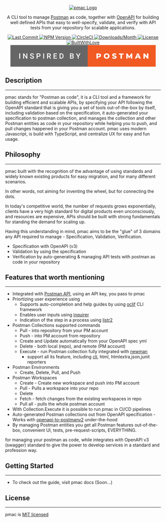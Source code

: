 <p align="center">
  <a href="https://github.com/unicop/pmac/" target="blank"><img src="./images/pmac-logo.png" width="120" alt="pmac Logo" /></a>
</p>
<p align="center">A CLI tool to manage <a href="https://www.postman.com/" target="_blank">Postman</a> as code, together with <a href="https://www.openapis.org/">OpenAPI</a> for building well defined APIs that easy to well-specify, validate, and verify with API tests from your repository for scalable applications.</p>

 <p align="center">
  <a href="https://github.com/unicop/pmac" target="_blank">
    <img src="https://img.shields.io/github/last-commit/unicop/pmac" alt="Last Commit" />
  </a>
  <a href="https://npmjs.org/package/pmac" target="_blank">
    <img src="https://img.shields.io/npm/v/pmac.svg" alt="NPM Version" />
  </a>
  <a href="https://circleci.com/gh/pmac/tree/tree/main" target="_blank">
    <img src="https://img.shields.io/circleci/build/github/unicop/pmac/main" alt="CircleCI" />
  </a>
  <a href="https://npmjs.org/package/pmac" target="_blank">
    <img src="https://img.shields.io/npm/dm/pmac.svg" alt="Downloads/Month" />
  </a>
  <a href="https://github.com/unicop/pmac/blob/main/LICENSE" target="_blank">
    <img src="https://img.shields.io/npm/l/pmac.svg" alt="License" />
  </a>
  <br/>
  <a href="https://github.com/unicop/pmac" target="_blank">
    <img src="https://forthebadge.com/images/badges/built-with-love.svg" alt="BuiltWithLove" />
  </a>
  <a href="https://blog.postman.com/making-the-postman-logo/" target="_blank">
    <img src="./images/inspired-by-postman.svg" alt="InspiredByPostman" />
  </a>
 </p>

## Description

---

pmac stands for "Postman as code", it is a CLI tool and a framework for building efficient and scalable APIs, by specifying your API following the OpenAPI standard that is giving you a set of tools out-of-the-box by itself, including validation based on the specification, it auto-generated your specification to postman collection, and manages the collection and other Postman entities as code in your repository while helping you to push, and pull changes happened in your Postman account. pmac uses modern Javascript, is build with TypeScript, and centralize UX for easy and fun usage.

## Philosophy

---

pmac built with the recognition of the advantage of using standards and widely known existing products for easy migration, and for many different scenarios.

In other words, not aiming for inventing the wheel, but for connecting the dots.

In today's competitive world, the number of requests grows exponentially, clients have a very high standard for digital products even unconsciously, and resources are expensive, APIs should be built with strong fundamentals for standing the demand for scaling up.

Having this understanding in mind, pmac aims to be the "glue" of 3 domains any API required to manage - Specification, Validation, Verification.

* Specification with OpenAPI (v3)
* Validation by using the specification
* Verification by auto-generating & managing API tests with postman as code in your repository

## Features that worth mentioning

---

* Integrated with [Postman API](<ref-to-postman-api-lib>), using an API key, you pass to pmac
* Priortizing user experience using
  * Supports auto-completion and help guides by using [oclif](https://github.com/oclif/oclif) CLI framework
  * Enables user inputs using [inquirer](https://github.com/SBoudrias/Inquirer.js/)
  * Indication of the step in a process using [listr2](https://github.com/cenk1cenk2/listr2)
* Postman Collections supported commands
  * Pull - into repository from your PM account
  * Push - into PM account from repository
  * Create and Update automatically from your OpenAPI spec yml
  * Delete - both local (repo), and remote (PM account)
  * Execute - run Postman collection fully integrated with [newman](https://github.com/postmanlabs/newman)
    * support all its feature, including [cli](), html, htmlextra,json,junit reporters
* Postman Environments
  * Create, Delete, Pull, and Push
* Postman Workspaces
  * Create - Create new workspace and push into PM account 
  * Pull - Pulls a workspace into your repo
  * Delete
  * Fetch - fetch changes from the existing workspaces in repo
  * Pull all - pulls the whole postman account
* With Collection.Execute it is possible to run pmac in CI/CD pipelines
* Auto-generated Postman collections out from OpenAPI specification - Works with [openapi-to-postmanv2]() under-the-hood
* By managing Postman entities you get all Postman features out-of-the-box, convenient UI, tests, pre-request-scripts, EVERYTHING.

for managing your postman as code, while integrates with OpenAPI v3 (swagger) standard to give the power to develop services in a standard and profession way.

## Getting Started

---

* To check out the guide, visit pmac docs (Soon...)

## License

---

pmac is [MIT licensed](./LICENSE)
